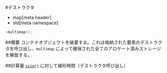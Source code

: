#デストラクタ
* map[meta header]
* std[meta namespace]

```cpp
~multimap();
```

##概要
コンテナオブジェクトを破棄する。これは格納された要素のデストラクタを呼び出し、`multimap` によって確保された全てのアロケート済みストレージを解放する。


##計算量
[`size()`](/reference/map/multimap/size.md) に対して線形時間（デストラクタ呼び出し）


